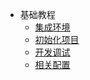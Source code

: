 - 基础教程
    - [集成环境](/教程/集成环境/README.md)
    - [初始化项目](/教程/初始化项目/README.md)
    - [开发调试](/教程/开发调试/README.md)
    - [相关配置](/教程/相关配置/README.md)


